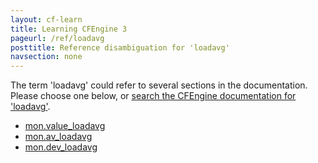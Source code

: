```yaml
---
layout: cf-learn
title: Learning CFEngine 3
pageurl: /ref/loadavg
posttitle: Reference disambiguation for 'loadavg'
navsection: none
---
```


The term 'loadavg' could refer to several sections in the documentation. Please choose one below, or
[search the CFEngine documentation for 'loadavg'](http://cfengine.com/docs/3.5/search.html?q=loadavg).

- [mon.value_loadavg](http://cfengine.com/docs/3.5/reference-special-variables-context-mon.html#mon-value_loadavg)
- [mon.av_loadavg](http://cfengine.com/docs/3.5/reference-special-variables-context-mon.html#mon-av_loadavg)
- [mon.dev_loadavg](http://cfengine.com/docs/3.5/reference-special-variables-context-mon.html#mon-dev_loadavg)

